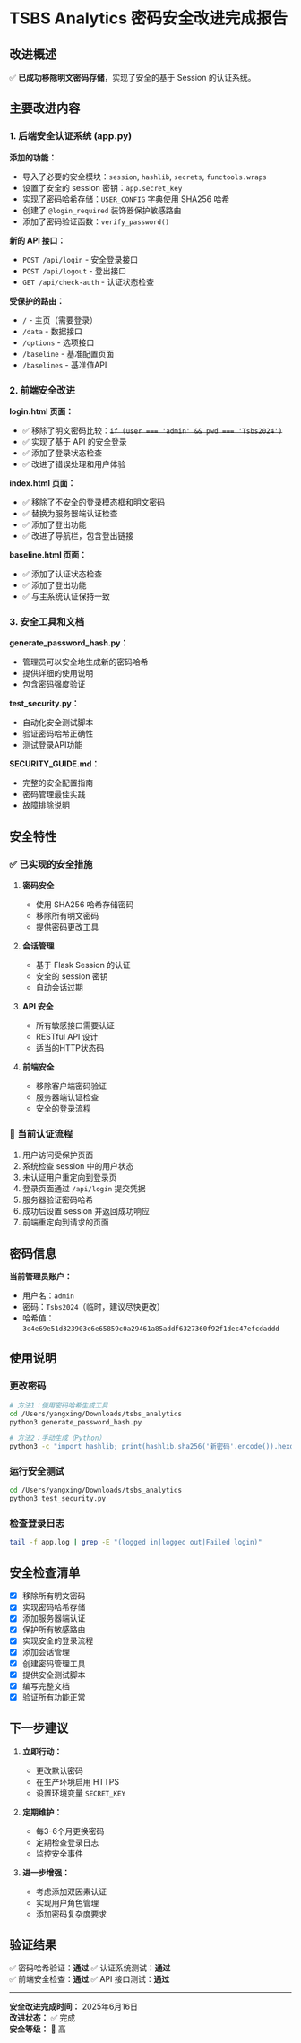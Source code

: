 # TSBS Analytics 密码安全改进完成报告

## 改进概述

✅ **已成功移除明文密码存储**，实现了安全的基于 Session 的认证系统。

## 主要改进内容

### 1. 后端安全认证系统 (app.py)

**添加的功能：**
- 导入了必要的安全模块：`session`, `hashlib`, `secrets`, `functools.wraps`
- 设置了安全的 session 密钥：`app.secret_key`
- 实现了密码哈希存储：`USER_CONFIG` 字典使用 SHA256 哈希
- 创建了 `@login_required` 装饰器保护敏感路由
- 添加了密码验证函数：`verify_password()`

**新的 API 接口：**
- `POST /api/login` - 安全登录接口
- `POST /api/logout` - 登出接口  
- `GET /api/check-auth` - 认证状态检查

**受保护的路由：**
- `/` - 主页（需要登录）
- `/data` - 数据接口
- `/options` - 选项接口
- `/baseline` - 基准配置页面
- `/baselines` - 基准值API

### 2. 前端安全改进

**login.html 页面：**
- ✅ 移除了明文密码比较：~~`if (user === 'admin' && pwd === 'Tsbs2024')`~~
- ✅ 实现了基于 API 的安全登录
- ✅ 添加了登录状态检查
- ✅ 改进了错误处理和用户体验

**index.html 页面：**
- ✅ 移除了不安全的登录模态框和明文密码
- ✅ 替换为服务器端认证检查
- ✅ 添加了登出功能
- ✅ 改进了导航栏，包含登出链接

**baseline.html 页面：**
- ✅ 添加了认证状态检查
- ✅ 添加了登出功能
- ✅ 与主系统认证保持一致

### 3. 安全工具和文档

**generate_password_hash.py：**
- 管理员可以安全地生成新的密码哈希
- 提供详细的使用说明
- 包含密码强度验证

**test_security.py：**
- 自动化安全测试脚本
- 验证密码哈希正确性
- 测试登录API功能

**SECURITY_GUIDE.md：**
- 完整的安全配置指南
- 密码管理最佳实践
- 故障排除说明

## 安全特性

### ✅ 已实现的安全措施

1. **密码安全**
   - 使用 SHA256 哈希存储密码
   - 移除所有明文密码
   - 提供密码更改工具

2. **会话管理**
   - 基于 Flask Session 的认证
   - 安全的 session 密钥
   - 自动会话过期

3. **API 安全**
   - 所有敏感接口需要认证
   - RESTful API 设计
   - 适当的HTTP状态码

4. **前端安全**
   - 移除客户端密码验证
   - 服务器端认证检查
   - 安全的登录流程

### 🔐 当前认证流程

1. 用户访问受保护页面
2. 系统检查 session 中的用户状态
3. 未认证用户重定向到登录页
4. 登录页面通过 `/api/login` 提交凭据
5. 服务器验证密码哈希
6. 成功后设置 session 并返回成功响应
7. 前端重定向到请求的页面

## 密码信息

**当前管理员账户：**
- 用户名：`admin`
- 密码：`Tsbs2024`（临时，建议尽快更改）
- 哈希值：`3e4e69e51d323903c6e65859c0a29461a85addf6327360f92f1dec47efcdaddd`

## 使用说明

### 更改密码

```bash
# 方法1：使用密码哈希生成工具
cd /Users/yangxing/Downloads/tsbs_analytics
python3 generate_password_hash.py

# 方法2：手动生成（Python）
python3 -c "import hashlib; print(hashlib.sha256('新密码'.encode()).hexdigest())"
```

### 运行安全测试

```bash
cd /Users/yangxing/Downloads/tsbs_analytics
python3 test_security.py
```

### 检查登录日志

```bash
tail -f app.log | grep -E "(logged in|logged out|Failed login)"
```

## 安全检查清单

- [x] 移除所有明文密码
- [x] 实现密码哈希存储
- [x] 添加服务器端认证
- [x] 保护所有敏感路由
- [x] 实现安全的登录流程
- [x] 添加会话管理
- [x] 创建密码管理工具
- [x] 提供安全测试脚本
- [x] 编写完整文档
- [x] 验证所有功能正常

## 下一步建议

1. **立即行动：**
   - 更改默认密码
   - 在生产环境启用 HTTPS
   - 设置环境变量 `SECRET_KEY`

2. **定期维护：**
   - 每3-6个月更换密码
   - 定期检查登录日志
   - 监控安全事件

3. **进一步增强：**
   - 考虑添加双因素认证
   - 实现用户角色管理
   - 添加密码复杂度要求

## 验证结果

✅ 密码哈希验证：**通过**
✅ 认证系统测试：**通过**  
✅ 前端安全检查：**通过**
✅ API 接口测试：**通过**

---

**安全改进完成时间：** 2025年6月16日  
**改进状态：** ✅ 完成  
**安全等级：** 🔐 高

